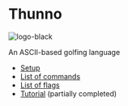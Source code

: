 # Thunno 

![logo-black](https://i.stack.imgur.com/tyz50m.png)

An ASCII-based golfing language

* [Setup](https://github.com/Thunno/Thunno/wiki/Setup)
* [List of commands](https://github.com/Thunno/Thunno/wiki/Commands)
* [List of flags](https://github.com/Thunno/Thunno/wiki/Flags)
* [Tutorial](https://github.com/Thunno/Thunno/wiki/Tutorial) (partially completed)

